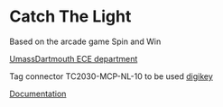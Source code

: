 # Catch The Light
Based on the arcade game Spin and Win

[UmassDartmouth ECE department](https://www.umassd.edu/engineering/ece/)

Tag connector TC2030-MCP-NL-10 to be used [digikey](https://www.digikey.com/product-detail/en/tag-connect-llc/TC2030-MCP-NL-10/TC2030-MCP-NL-10-ND/2605365)

[Documentation](https://github.com/apimentel1/CatchTheLight/blob/master/Documentation/Documentation_of_Design_Challenge.md)
